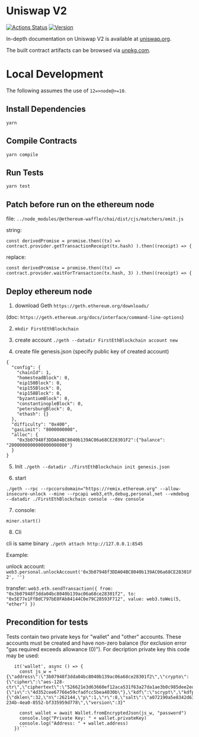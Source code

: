 # Uniswap V2

[![Actions Status](https://github.com/Uniswap/uniswap-v2-core/workflows/CI/badge.svg)](https://github.com/Uniswap/uniswap-v2-core/actions)
[![Version](https://img.shields.io/npm/v/@uniswap/v2-core)](https://www.npmjs.com/package/@uniswap/v2-core)

In-depth documentation on Uniswap V2 is available at [uniswap.org](https://uniswap.org/docs).

The built contract artifacts can be browsed via [unpkg.com](https://unpkg.com/browse/@uniswap/v2-core@latest/).

# Local Development

The following assumes the use of `12=>node@>=10`.

## Install Dependencies

`yarn`

## Compile Contracts

`yarn compile`

## Run Tests

`yarn test`

## Patch before run on the ethereum node
file:
`../node_modules/@ethereum-waffle/chai/dist/cjs/matchers/emit.js`

string:

`const derivedPromise = promise.then((tx) => contract.provider.getTransactionReceipt(tx.hash) ).then((receipt) => {`

replace: 

`const derivedPromise = promise.then((tx) => contract.provider.waitForTransaction(tx.hash, 3) ).then((receipt) => {`

 
## Deploy ethereum node

1. download Geth 
`https://geth.ethereum.org/downloads/`

(doc: `https://geth.ethereum.org/docs/interface/command-line-options`)

2. `mkdir FirstEthBlockchain`

3. create account
`./geth --datadir FirstEthBlockchain account new`

4. create file genesis.json (specify public key of created account)
```
{
  "config": {
    "chainId": 1,
    "homesteadBlock": 0,
    "eip150Block": 0,
    "eip155Block": 0,
    "eip158Block": 0,
    "byzantiumBlock": 0,
    "constantinopleBlock": 0,
    "petersburgBlock": 0,
    "ethash": {}
  },
  "difficulty": "0x400",
  "gasLimit": "8000000000",
  "alloc": {
    "0x3b07948f3DDA04BC8040b139AC06a68CE28301F2":{"balance": "2000000000000000000000"}
  }
}
```

5. Init
`./geth --datadir ./FirstEthBlockchain init genesis.json`

6. start

`./geth --rpc --rpccorsdomain="https://remix.ethereum.org" --allow-insecure-unlock --mine --rpcapi web3,eth,debug,personal,net --vmdebug --datadir ./FirstEthBlockchain console --dev console`

7. console: 

`miner.start()`
 
8. Cli 

cli is same binary
`./geth attach http://127.0.0.1:8545`

Example:

unlock account:
`web3.personal.unlockAccount('0x3b07948f3DDA04BC8040b139AC06a68CE28301F2', '')`

transfer:
`web3.eth.sendTransaction({
    from: "0x3b07948f3dda04bc8040b139ac06a68ce28301f2",
    to: "0x5E77e1FfBdC797bE8FAb84144C0e79C28593F712",
    value: web3.toWei(5, "ether")
})`


## Precondition for tests
	
Tests contain two private keys for "wallet" and "other" accounts.
These accounts must be created and have non-zero balance (for exclusion error "gas required exceeds allowance (0)").
For decription private key this code may be used:
```	
   it('wallet', async () => {
	 const js_w = "{\"address\":\"3b07948f3dda04bc8040b139ac06a68ce28301f2\",\"crypto\":{\"cipher\":\"aes-128-ctr\",\"ciphertext\":\"526621e3d63660ef12aca531f63a27da1ae3b0c985dee2ed5a83cb9ddbc7c0c1\",\"cipherparams\":{\"iv\":\"4d352cee67766e59cfadfcc5bea4030b\"},\"kdf\":\"scrypt\",\"kdfparams\":{\"dklen\":32,\"n\":262144,\"p\":1,\"r\":8,\"salt\":\"a072190a5e8342d633cd6ea2a17ce133b88498f4d2fbce4ae1e74cc0a8c5734d\"},\"mac\":\"35b65364d73d9463d4b36fc277d2ae34c767b5b3f1502245c8610183271f45e9\"},\"id\":\"7f465bb3-234b-4ea0-8552-bf335959d778\",\"version\":3}"
    
     const wallet = await Wallet.fromEncryptedJson(js_w, "password")
     console.log("Private Key: " + wallet.privateKey)
     console.log("Address: " + wallet.address)
   })```
